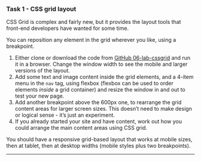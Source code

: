 ### Task 1 - CSS grid layout

CSS Grid is complex and fairly new, but it provides the layout tools that front-end developers have wanted for some time.

You can reposition any element in the grid wherever you like, using a breakpoint.

1. Either clone or download the code from [GitHub 06-lab-cssgrid](https://GitHub.com/ctec3905/06-lab-cssgrid/) and run it in a browser. Change the window width to see the mobile and larger versions of the layout.
2. Add some text and image content inside the grid elements, and a 4-item menu in the `nav` tag, using flexbox (flexbox can be used to order elements *inside* a grid container) and resize the window in and out to test your new page.
3. Add another breakpoint above the 600px one, to rearrange the grid content areas for larger screen sizes. This doesn’t need to make design or logical sense - it’s just an experiment.
4. If you already started your site and have content, work out how you could arrange the main content areas using CSS grid.

You should have a responsive grid-based layout that works at mobile sizes, then at tablet, then at desktop widths (mobile styles plus two breakpoints).

---


